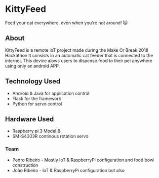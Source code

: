 # KittyFeed

Feed your cat everywhere, even when you're not around! 🐱

## About

KittyFeed is a remote IoT project made during the Make Or Break 2018 Hackathon
It consists in an automatic cat feeder that is connected to the internet.
This device alows users to dispense food to their pet anywhere using only an android APP.

## Technology Used

- Android & Java for application control
- Flask for the framework 
- Python for servo control

## Hardware Used
- Raspberry pi 3 Model B
- SM-S4303R continous rotation servo

### Team

- Pedro Ribeiro - Mostly IoT & RaspberryPi configuration and food bowl construction
- João Ribeiro - IoT & RaspberryPi configuration but also 
